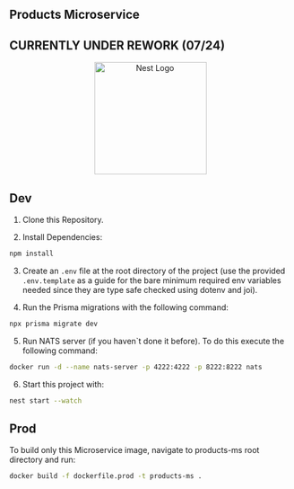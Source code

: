 ## Products Microservice
## CURRENTLY UNDER REWORK (07/24)

<p align="center">
  <a href="http://nestjs.com/" target="blank"><img src="https://nestjs.com/img/logo-small.svg" width="200" alt="Nest Logo" /></a>
</p>

## Dev

1. Clone this Repository.

2. Install Dependencies:
```bash
npm install
```

3. Create an `.env` file at the root directory of the project (use the provided `.env.template` as a guide for the bare minimum required env variables needed since they are type safe checked using dotenv and joi).

4. Run the Prisma migrations with the following command:
 ```bash
npx prisma migrate dev
```

5. Run NATS server (if you haven`t done it before). To do this execute the following command: 
```bash
docker run -d --name nats-server -p 4222:4222 -p 8222:8222 nats
```

6. Start this project with:
```bash
nest start --watch
```

## Prod

To build only this Microservice image, navigate to products-ms root directory and run:

```bash
docker build -f dockerfile.prod -t products-ms .
```